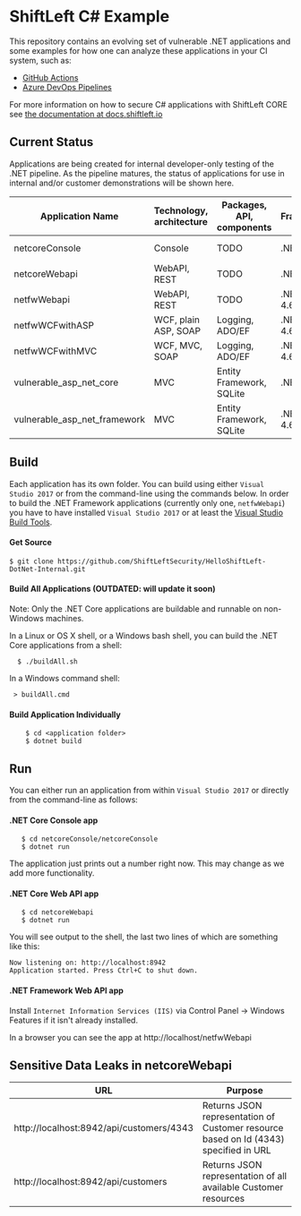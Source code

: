 # ShiftLeft C# Example
This repository contains an evolving set of vulnerable .NET applications and some examples for how one can analyze these applications in your CI system, such as:

- [GitHub Actions](.github/workflows/shiftleft.yml)
- [Azure DevOps Pipelines](azure-pipelines.yml)

For more information on how to secure C# applications with ShiftLeft CORE see [the documentation at docs.shiftleft.io](https://docs.shiftleft.io/ngsast/analyzing-applications/c-sharp)

## Current Status
Applications are being created for internal developer-only testing of the .NET pipeline. As the pipeline matures, the status of applications for use in internal and/or customer demonstrations will be shown here.

| Application Name |Technology, architecture | Packages, API, components | Framework/Version | Role
|------------------|-------------------------|-----------------|-------------------|------|
| netcoreConsole | Console | TODO | .NET Core 2.0 | Internal testing
| netcoreWebapi | WebAPI, REST | TODO | .NET Core 2.0 | Internal testing
| netfwWebapi | WebAPI, REST | TODO | .NET Framework 4.6.1 | Internal testing
| netfwWCFwithASP | WCF, plain ASP, SOAP | Logging, ADO/EF | .NET Framework 4.6.1 | Internal testing   
| netfwWCFwithMVC | WCF, MVC, SOAP  | Logging, ADO/EF  | .NET Framework 4.6.1  | Internal testing
| vulnerable_asp_net_core | MVC  | Entity Framework, SQLite | .NET Core 2.1 | Internal testing
| vulnerable_asp_net_framework | MVC  | Entity Framework, SQLite | .NET Framework 4.6.1 | Internal testing

## Build
Each application has its own folder. You can build using either `Visual Studio 2017` or from the command-line using the commands below.
In order to build the .NET Framework applications (currently only one, `netfwWebapi`) you have to have installed `Visual Studio 2017` or at least the [Visual Studio Build Tools](http://landinghub.visualstudio.com/visual-cpp-build-tools).

#### Get Source
`$ git clone https://github.com/ShiftLeftSecurity/HelloShiftLeft-DotNet-Internal.git`
    
#### Build All Applications (OUTDATED: will update it soon)

Note: Only the .NET Core applications are buildable and runnable on non-Windows machines.

In a Linux or OS X shell, or a Windows bash shell, you can build the .NET Core applications from a shell:

`  $ ./buildAll.sh`

In a Windows command shell:

` > buildAll.cmd`

#### Build Application Individually
```
    $ cd <application folder>
    $ dotnet build
```

## Run
You can either run an application from within `Visual Studio 2017` or directly from the command-line as follows:

#### .NET Core Console app
```
   $ cd netcoreConsole/netcoreConsole
   $ dotnet run
```
The application just prints out a number right now. This may change as we add more functionality.

#### .NET Core Web API app
```
   $ cd netcoreWebapi
   $ dotnet run
```

You will see output to the shell, the last two lines of which are something like this:

```
Now listening on: http://localhost:8942
Application started. Press Ctrl+C to shut down.
```

#### .NET Framework Web API app
Install `Internet Information Services (IIS)` via Control Panel -> Windows Features if it isn't already installed.

In a browser you can see the app at http://localhost/netfwWebapi
 

## Sensitive Data Leaks in netcoreWebapi

| URL | Purpose |
| --- | ------- |
| http://localhost:8942/api/customers/4343 | Returns JSON representation of Customer resource based on Id (4343) specified in URL |
| http://localhost:8942/api/customers   | Returns JSON representation of all available Customer resources |







